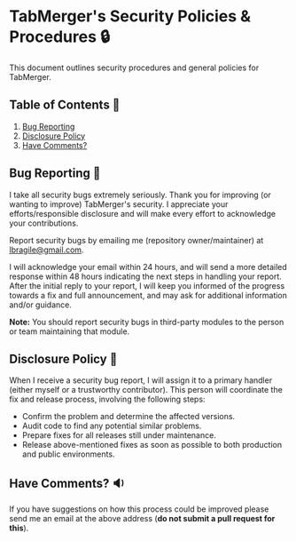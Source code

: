# TabMerger's Security Policies & Procedures  🔒
This document outlines security procedures and general policies for TabMerger.

## Table of Contents 📃
1. [Bug Reporting](#bug-reporting)
2. [Disclosure Policy](#disclosure-policy)
3. [Have Comments?](#have-comments)

## Bug Reporting 🐛
I take all security bugs extremely seriously. Thank you for improving (or wanting to improve) TabMerger's security. I appreciate your efforts/responsible disclosure and will make every effort to acknowledge your contributions.

Report security bugs by emailing me (repository owner/maintainer) at lbragile@gmail.com.

I will acknowledge your email within 24 hours, and will send a more detailed response within 48 hours indicating the next steps in handling your report. After the initial reply to your report, I will keep you informed of the progress towards a fix and full announcement, and may ask for additional information and/or guidance.

**Note:** You should report security bugs in third-party modules to the person or team maintaining that module.

## Disclosure Policy 👐
When I receive a security bug report, I will assign it to a primary handler (either myself or a trustworthy contributor). This person will coordinate the fix and release process, involving the following steps:

- Confirm the problem and determine the affected versions.
- Audit code to find any potential similar problems.
- Prepare fixes for all releases still under maintenance. 
- Release above-mentioned fixes as soon as possible to both production and public environments.

## Have Comments? 🔉
If you have suggestions on how this process could be improved please send me an email at the above address (**do not submit a pull request for this**).